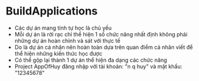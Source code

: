 # BuildApplications
- Các dự án mang tính tự học là chủ yếu 
- Mỗi dự án là rời rạc chỉ thể hiện 1 số chức năng nhất định không phải những dự án hoàn chỉnh và sát với thực tế
- Do là dự án cá nhân nên hoàn toàn dựa trên quan điểm cá nhân viết để thể hiện những kiến thức học được
- Có thể gộp lại thành 1 dự án thể hiện đa dạng các chức năng
- Project AppOfHuy đăng nhập với tài khoản: "n q huy" và mật khẩu: "12345678"